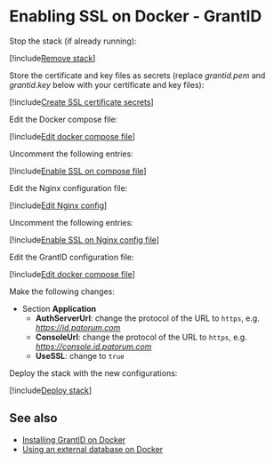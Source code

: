 ﻿# Enabling SSL on Docker - GrantID

Stop the stack (if already running):

[!include[Remove stack](../../../../../includes/grant-id/docker/remove-stack.md)]

Store the certificate and key files as secrets (replace *grantid.pem* and *grantid.key* below with your certificate and key files):

[!include[Create SSL certificate secrets](../../../../../includes/grant-id/docker/create-ssl-cert-secret.md)]

Edit the Docker compose file:

[!include[Edit docker compose file](../../../../../includes/grant-id/docker/edit-compose.md)]

Uncomment the following entries:

[!include[Enable SSL on compose file](../../../../../includes/grant-id/docker/enable-ssl-docker-compose.md)]

Edit the Nginx configuration file:

[!include[Edit Nginx config](../../../../../includes/grant-id/docker/edit-nginx-config.md)]

Uncomment the following entries:

[!include[Enable SSL on Nginx config file](../../../../../includes/grant-id/docker/enable-ssl-nginx-config.md)]

Edit the GrantID configuration file:

[!include[Edit docker compose file](../../../../../includes/grant-id/docker/edit-grantid-config.md)]

Make the following changes:

* Section **Application**
  * **AuthServerUrl**: change the protocol of the URL to `https`, e.g. *https://id.patorum.com*
  * **ConsoleUrl**: change the protocol of the URL to `https`, e.g. *https://console.id.patorum.com*
  * **UseSSL**: change to `true`

Deploy the stack with the new configurations:

[!include[Deploy stack](../../../../../includes/grant-id/docker/deploy.md)]

## See also

* [Installing GrantID on Docker](index.md)
* [Using an external database on Docker](external-db.md)
